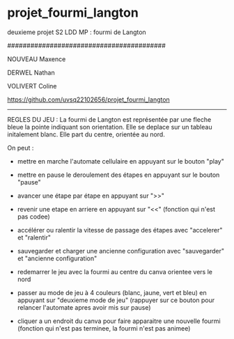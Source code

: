# projet_fourmi_langton
deuxieme projet S2 LDD MP : fourmi de Langton

#########################################

NOUVEAU Maxence

DERWEL Nathan

VOLIVERT Coline

https://github.com/uvsq22102656/projet_fourmi_langton

---

REGLES DU JEU :
La fourmi de Langton est représentée par une fleche bleue la pointe indiquant son orientation. Elle se deplace sur un tableau initalement blanc.
Elle part du centre, orientée au nord.

On peut :
- mettre en marche l'automate cellulaire en appuyant sur le bouton "play"
- mettre en pause le deroulement des étapes en appuyant sur le bouton "pause"
- avancer une étape par étape en appuyant sur ">>"
- revenir une etape en arriere en appuyant sur "<<" (fonction qui n'est pas codee)
- accélérer ou ralentir la vitesse de passage des étapes avec "accelerer" et "ralentir"
- sauvegarder et charger une ancienne configuration avec "sauvegarder" et "ancienne configuration"
- redemarrer le jeu avec la fourmi au centre du canva orientee vers le nord

- passer au mode de jeu à 4 couleurs (blanc, jaune, vert et bleu) en appuyant sur "deuxieme mode de jeu" (rappuyer sur ce bouton pour relancer l'automate apres avoir mis sur pause)
- cliquer a un endroit du canva pour faire apparaitre une nouvelle fourmi (fonction qui n'est pas terminee, la fourmi n'est pas animee)